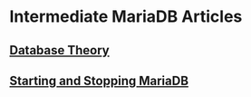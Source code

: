 # Intermediate MariaDB Articles

## [Database Theory](./database-theory/)

## [Starting and Stopping MariaDB](./starting-and-stopping-mariadb/)
